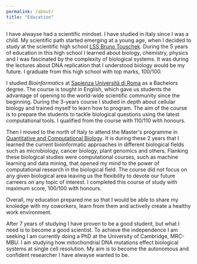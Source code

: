```yaml
---
permalink: /about/
title: "Education"
---
```


I have alwayse had a scientific mindset. 
I have studied in Italy since I was a child. My scientific path started emerging at a young age, when I decided to study at the scientific high school [LSS Bruno Touschek](https://www.liceotouschek.edu.it/). During the 5 years of education in this high school I learned about biology, chemistry, physics and I was fascinated by the complexity of biological systems. It was during the lectures about DNA replication that I understood biology would be my future. 
I graduate from this high school with top marks, 100/100. 

I studied _Bioinformatics_ at [Sapienza Università di Roma](https://web.uniroma1.it/farmaciamedicina/en/farmaciamedicina/farmaciamedicina/didactic-activities/course-catalogue/bachelors-programme) as a Bachelors degree. The course is tought in English, which gave us students the advantage of opening to the world-wide scientific community since the beginning. During the 3-years course I studied in depth about cellular biology and trained myself to learn how to program. The aim of the course is to prepare the students to tackle biological questions using the latest computational tools. 
I qualified from the course with 110/110 with honours. 

Then I moved to the north of Italy to attend the Master's programme in [Quantitative and Computational Biology](https://international.unitn.it/mqcb). It is during these 2 years that I learned the current bioinformatic approaches in different biological fields such as microbiology, cancer biology, plant genomics and others. Flanking these biological studies were computational courses, such as machine learning and data mining, that opened my mind to the power of computational research in the biological field. The course did not focus on any given biological area leaving us the flexibility to devote our future carreers on any topic of interest. 
I completed this course of study with maximum score, 100/100 with honours. 

Overall, my education prepared me so that I would be able to share my knoledge with my coworkers, learn from them and activelly create a healthy work environment.

After 7 years of studying I have proven to be a good student, but what I need is to become a good scientist. To achieve the independence I am seeking I am currently doing a PhD at the University of Cambridge, MRC-MBU. I am studying how mitochondrial DNA mutations effect biological systems at single cell resolution. My aim is to become the autonomous and confident researcher I have alwayse wanted to be. 

